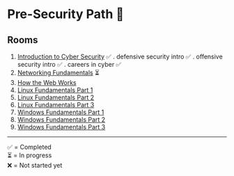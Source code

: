 # Pre-Security Path 🚀
## Rooms

1. [Introduction to Cyber Security](pre-security/introduction-to-cybersecurity.md) ✅
     . defensive security intro ✅
     . offensive security intro ✅
     . careers in cyber ✅
3. [Networking Fundamentals](pre-security/networking-fundamentals.md) ⏳
4. [How the Web Works](pre-security/how-the-web-works.md)
5. [Linux Fundamentals Part 1](pre-security/linux-fundamentals-1.md)
6. [Linux Fundamentals Part 2](pre-security/linux-fundamentals-2.md)
7. [Linux Fundamentals Part 3](pre-security/linux-fundamentals-3.md)
8. [Windows Fundamentals Part 1](pre-security/windows-fundamentals-1.md)
9. [Windows Fundamentals Part 2](pre-security/windows-fundamentals-2.md)
10. [Windows Fundamentals Part 3](pre-security/windows-fundamentals-3.md)

---

✅ = Completed  
⏳ = In progress  
❌ = Not started yet
